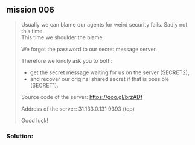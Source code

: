## mission 006

>Usually we can blame our agents for weird security fails. Sadly not this time.<br>
>This time we shoulder the blame.
>
>We forgot the password to our secret message server.
>
>Therefore we kindly ask you to both:<br>
>- get the secret message waiting for us on the server (SECRET2),<br>
>- and recover our original shared secret if that is possible (SECRET1).
>
>Source code of the server: https://goo.gl/brzADf
>
>Address of the server: 31.133.0.131 9393 (tcp)
>
>Good luck!

### Solution:

